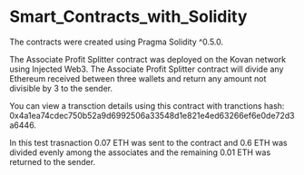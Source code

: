 # Smart_Contracts_with_Solidity

The contracts were created using Pragma Solidity ^0.5.0. 

The Associate Profit Splitter contract was deployed on the Kovan network using Injected Web3. 
The Associate Profit Splitter contract will divide any Ethereum received between three wallets and return any amount not divisible by 3 to the sender.

You can view a transction details using this contract with tranctions hash: 0x4a1ea74cdec750b52a9d6992506a33548d1e821e4ed63266ef6e0de72d3a6446.

In this test trasnaction 0.07 ETH was sent to the contract and 0.6 ETH was divided evenly among the associates and the remaining 0.01 ETH was returned to the sender. 


